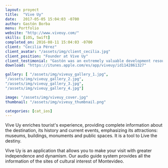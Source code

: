 ```yaml
---
layout: proyect
title:  "Vive Uy"
date:   2017-05-05 15:04:03 -0700
author: Gastón Borba
menu: Portfolio
website: "http://www.viveuy.com/"
skills: [iOS, Swift]
completed_on: 2016-08-11 15:04:03 -0700
client: "Cecilia Pérez"
client_avatar: "/assets/img/client_cecilia.jpg"
client_position: "Founder at Vive Uy"
client_testimonial: "Gastón was an extremely valuable development resource to create Vive Uy. He made the experience of building the iOS version of my app much easier. With hard work, sense of responsability, skillness and great disposition he built exactly what i was looking to."
download: "https://itunes.apple.com/es/app/viveuy/id1142861327"

gallery: [ "/assets/img/viveuy_gallery_1.jpg",
"/assets/img/viveuy_gallery_2.jpg",
"/assets/img/viveuy_gallery_3.jpg",
"/assets/img/viveuy_gallery_4.jpg"]

image: "/assets/img/viveuy_cover.jpg"
thumbnail: "/assets/img/viveuy_thumbnail.png"

categories: [cat_ios]
---
```


Vive Uy enriches tourist's experience, providing complete information about the destination, its history and current events, emphasizing its attractions: museums, buildings, monuments and public spaces. It is a tool to Live the destiny.

Vive Uy is an application that allows you to make your visit with greater independence and dynamism.
Our audio guide system provides all the information of the sites of cultural interest of Montevideo.
